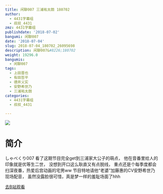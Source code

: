 ```yaml
---
title: 闲聊007 三浦祐太朗 180702
author:
  - 4431字幕组
  - 叔叔_4431
zmz: 4431字幕组
publishdate: '2018-07-02'
bangumi: 闲聊007
date: '2018-07-04'
slug: 2018-07-04_180702_26095698
description: 闲聊007&#8226;180702
weight: 19296.0
bangumis:
  - 闲聊007
tags:
  - 上田晋也
  - 有田哲平
  - 德井义实
  - 安野希世乃
  - 三浦祐太朗
categories:
  - 4431字幕组
  - 叔叔_4431

---
```

![](https://i.imgur.com/vW0plDi.jpg)
# 简介  
しゃべくり007
看了这期节目完全get到三浦家大公子的萌点，
他在音番里给人的印象就是优等生二世，
没想到开口这么耿直又有点脱线，
重点还是个每季度都会扫深夜番，热爱后宫动画的宅男ww
节目特地请他“老婆”加藤惠的CV安野希世乃现场配音，
虽然没露脸很可惜，真是梦一样的羞耻场面了hhh  

[去B站观看](https://www.bilibili.com/video/av26095698/)
 
